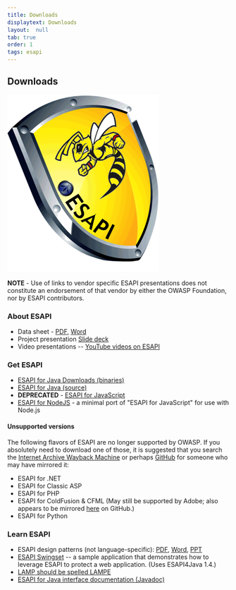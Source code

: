 ```yaml
---
title: Downloads
displaytext: Downloads
layout:  null
tab: true
order: 1
tags: esapi
---
```


## Downloads

![ESAPI Logo](assets/images/ESAPI-logo.png)

**NOTE** - Use of links to vendor specific ESAPI presentations does not constitute an
endorsement of that vendor by either the OWASP Foundation, nor by ESAPI contributors.

### About ESAPI
* Data sheet - [PDF](https://owasp.org/www-pdf-archive/Esapi-datasheet.pdf), [Word](http://wiki.owasp.org/images/3/32/Esapi-datasheet.doc)
* Project presentation [Slide deck](https://www.denimgroup.com/media/pdfs/DenimGroup_ESAPI_SATJUG_20100603.pdf)
* Video presentations -- [YouTube videos on ESAPI](https://www.youtube.com/results?search_query=OWASP+ESAPI)

### Get ESAPI
* [ESAPI for Java Downloads (binaries)](https://search.maven.org/#search%7Cga%7C1%7Cesapi)
* [ESAPI for Java (source)](https://github.com/ESAPI/esapi-java-legacy)
* **DEPRECATED** - [ESAPI for JavaScript](https://github.com/ESAPI/owasp-esapi-js)
* [ESAPI for NodeJS](https://github.com/ESAPI/node-esapi) - a minimal port of "ESAPI for JavaScript" for use with Node.js

#### Unsupported versions

The following flavors of ESAPI are no longer supported by OWASP. If you absolutely need to download one of those, it is suggested that you search the [Internet Archive Wayback Machine](https://archive.org/) or perhaps [GitHub](https://github.com/) for someone who may have mirrored it:
* ESAPI for .NET
* ESAPI for Classic ASP
* ESAPI for PHP
* ESAPI for ColdFusion &amp; CFML (May still be supported by Adobe; also appears to be mirrored [here](https://github.com/damonmiller/esapi4cf) on GitHub.)
* ESAPI for Python

### Learn ESAPI
* ESAPI design patterns (not language-specific): [PDF](http://wiki.owasp.org/images/8/82/Esapi-design-patterns.pdf), [Word](http://wiki.owasp.org/index.php/File:Esapi-design-patterns.doc), [PPT](http://wiki.owasp.org/images/8/87/Esapi-design-patterns.ppt)
* [ESAPI Swingset](https://wiki.owasp.org/index.php/ESAPI_Swingset) -- a sample application that demonstrates how to leverage ESAPI to protect a web application. (Uses ESAPI4Java 1.4.)
* [LAMP should be spelled LAMPE](https://owasp.org/www-pdf-archive/LAMP_Should_be_Spelled_LAMPE.pdf)
* [ESAPI for Java interface documentation (Javadoc)](https://www.javadoc.io/doc/org.owasp.esapi/esapi/latest/index.html)
